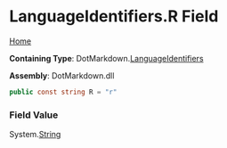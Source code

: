 <a name="_top"></a>

# LanguageIdentifiers\.R Field

[Home](../../../README.md#_top)

**Containing Type**: DotMarkdown\.[LanguageIdentifiers](../README.md#_top)

**Assembly**: DotMarkdown\.dll

```csharp
public const string R = "r"
```

### Field Value

System\.[String](https://docs.microsoft.com/en-us/dotnet/api/system.string)
